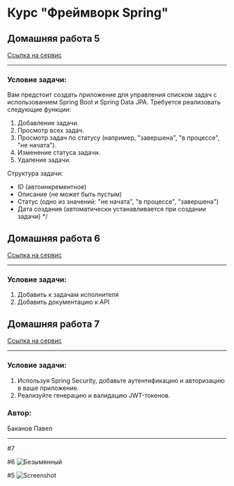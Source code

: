 # Курс "Фреймворк Spring" 
## Домашняя работа 5

<a href="http://51.250.22.199:8282/tasks" target="_blank">Ссылка на сервис</a>

* **
### Условие задачи:
Вам предстоит создать приложение для управления списком задач с использованием Spring Boot и Spring Data JPA. Требуется реализовать следующие функции:

1. Добавление задачи.
2. Просмотр всех задач.
3. Просмотр задач по статусу (например, "завершена", "в процессе", "не начата").
4. Изменение статуса задачи.
5. Удаление задачи.

Структура задачи:

- ID (автоинкрементное)
- Описание (не может быть пустым)
- Статус (одно из значений: "не начата", "в процессе", "завершена")
- Дата создания (автоматически устанавливается при создании задачи)
 */

## Домашняя работа 6

<a href="http://51.250.22.199:8282/tasks" target="_blank">Ссылка на сервис</a>

* **
### Условие задачи:
1. Добавить к задачам исполнителя
2. Добавить документацию к API



## Домашняя работа 7

<a href="http://51.250.22.199:8282/tasks" target="_blank">Ссылка на сервис</a>

* **
### Условие задачи:
1. Используя Spring Security, добавьте аутентификацию и авторизацию в ваше приложение.
2. Реализуйте генерацию и валидацию JWT-токенов.



### Автор:
Баканов Павел
* **
#7

#6
![Безымянный](https://github.com/pashtetrus33/springseminar5/assets/86385554/65bf2289-4e2e-45d5-b77d-db8249363554)

#5
![Screenshot](https://github.com/pashtetrus33/springseminar5/assets/86385554/5afdc933-8a36-4c17-83b9-e5858294eaa6)
